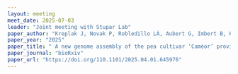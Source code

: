 ```yaml
---
layout: meeting
meet_date: 2025-07-03
leader: "Joint meeting with Stupar Lab"
paper_author: "Kreplak J, Novak P, Robledillo LÁ, Aubert G, Imbert B, Kaur P, Gouil Q, Lopez-Roques C, Rodde N, Bouchez O, Tayeh N, Macas J, Burstin J"
paper_year: "2025"
paper_title: " A new genome assembly of the pea cultivar ‘Caméor’ provides resources for functional genomics and genetics"
paper_journal: "bioRxiv"
paper_url: "https://doi.org/110.1101/2025.04.01.645976"
---
```

